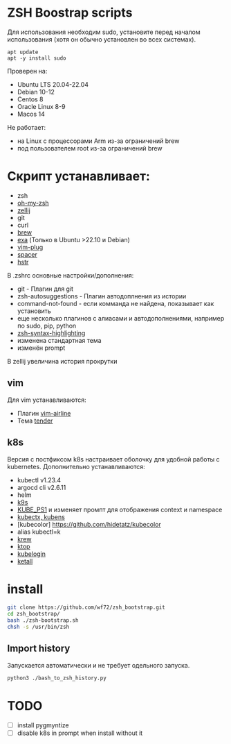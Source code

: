 # ZSH Boostrap scripts

Для использования необходим sudo, установите перед началом использования (хотя он обычно установлен во всех системах).
```
apt update
apt -y install sudo
```

Проверен на:
* Ubuntu LTS 20.04-22.04
* Debian 10-12
* Centos 8
* Oracle Linux 8-9
* Macos 14

Не работает:
* на Linux с процессорами Arm из-за ограничений brew
* под пользователем root из-за ограничений brew

# Скрипт устанавливает:

* zsh
* [oh-my-zsh](https://ohmyz.sh/)
* [zellij](https://zellij.dev/)
* git
* curl
* [brew](https://brew.sh/)
* [exa](https://github.com/ogham/exa) (Только в Ubuntu >22.10 и Debian)
* [vim-plug](https://github.com/junegunn/vim-plug)
* [spacer](https://github.com/samwho/spacer)
* [hstr](https://github.com/dvorka/hstr)

В .zshrc основные настройки/дополнения:

* git - Плагин для git
* zsh-autosuggestions - Плагин автодоплнения из истории
* command-not-found - если комманда не найдена, показывает как установить
* еще несколько плагинов с алиасами и автодополнениями, например по sudo, pip, python
* [zsh-syntax-highlighting](https://github.com/zsh-users/zsh-syntax-highlighting)
* изменена стандартная тема
* изменён prompt

В zellij увеличина история прокрутки



## vim
Для vim устанавливаются:
 - Плагин [vim-airline](https://github.com/vim-airline/vim-airline)
 - Тема [tender](https://github.com/jacoborus/tender.vim)

## k8s
Версия с постфиксом k8s настраивает оболочку для удобной работы с kubernetes. Дополнительно устанавливаются:
* kubectl v1.23.4
* argocd cli v2.6.11
* helm
* [k9s](https://k9scli.io/)
* [KUBE_PS1](https://github.com/jonmosco/kube-ps1) и изменяет промпт для отображения context и namespace
* [kubectx, kubens](https://github.com/ahmetb/kubectx)
* [kubecolor] https://github.com/hidetatz/kubecolor
* alias kubectl=k
* [krew](https://krew.sigs.k8s.io/)
* [ktop](https://github.com/vladimirvivien/ktop)
* [kubelogin](https://github.com/int128/kubelogin)
* [ketall](https://github.com/corneliusweig/ketall)


# install

```bash
git clone https://github.com/wf72/zsh_bootstrap.git
cd zsh_bootstrap/
bash ./zsh-bootstrap.sh
chsh -s /usr/bin/zsh
```

## Import history
Запускается автоматически и не требует одельного запуска.
```bash
python3 ./bash_to_zsh_history.py
```

# TODO
- [ ] install pygmyntize
- [ ] disable k8s in prompt when install without it